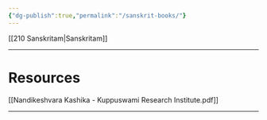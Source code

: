 ```yaml
---
{"dg-publish":true,"permalink":"/sanskrit-books/"}
---
```


[[210 Sanskritam\|Sanskritam]]

---

# Resources

[[Nandikeshvara Kashika - Kuppuswami Research Institute.pdf]]


---
